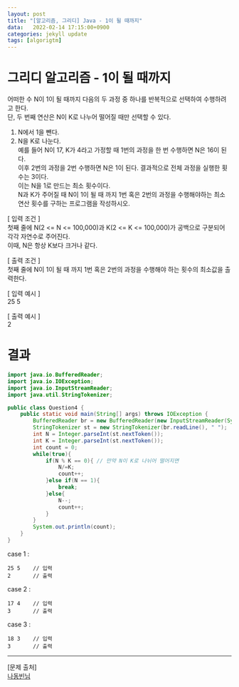```yaml
---
layout: post
title: "[알고리즘, 그리디] Java - 1이 될 때까지"
data:   2022-02-14 17:15:00+0900
categories: jekyll update
tags: [algorigtm]
---
```

# 그리디 알고리즘 - 1이 될 때까지
어떠한 수 N이 1이 될 때까지 다음의 두 과정 중 하나를 반복적으로 선택하여 수행하려고 한다.  
단, 두 번째 연산은 N이 K로 나누어 떨어질 때만 선택할 수 있다.  
1. N에서 1을 뺀다.  
2. N을 K로 나눈다.  
예를 들어 N이 17, K가 4라고 가정할 때 1번의 과정을 한 번 수행하면 N은 16이 된다.  
이후 2번의 과정을 2번 수행하면 N은 1이 된다. 결과적으로 전체 과정을 실행한 횟수는 3이다.  
이는 N을 1로 만드는 최소 횟수이다.  
N과 K가 주어질 때 N이 1이 될 때 까지 1번 혹은 2번의 과정을 수행해야하는 최소 연산 횟수를 구하는 프로그램을 작성하시오.  
  
[ 입력 조건 ]  
첫째 줄에 N(2 <= N <= 100,000)과 K(2 <= K <= 100,000)가 공백으로 구분되어 각각 자연수로 주어진다.  
이때, N은 항상 K보다 크거나 같다.  
  
[ 출력 조건 ]  
첫째 줄에 N이 1이 될 때 까지 1번 혹은 2번의 과정을 수행해야 하는 횟수의 최소값을 출력한다.  
  
[ 입력 예시 ]  
25 5  
  
[ 출력 예시 ]  
2  
  
# 결과

```java
import java.io.BufferedReader;
import java.io.IOException;
import java.io.InputStreamReader;
import java.util.StringTokenizer;

public class Question4 {
    public static void main(String[] args) throws IOException {
        BufferedReader br = new BufferedReader(new InputStreamReader(System.in));
        StringTokenizer st = new StringTokenizer(br.readLine(), " ");
        int N = Integer.parseInt(st.nextToken());
        int K = Integer.parseInt(st.nextToken());
        int count = 0;
        while(true){
            if(N % K == 0){ // 만약 N이 K로 나뉘어 떨어지면
                N/=K;
                count++;
            }else if(N == 1){
                break;
            }else{
                N--;
                count++;
            }
        }
        System.out.println(count);
    }
}
```
  
case 1 :  
```console
25 5    // 입력
2       // 출력
```
case 2 :  
```console
17 4    // 입력
3       // 출력
```
case 3 :  
```console
18 3    // 입력
3       // 출력
```
  
  
---
[문제 출처]  
[나동빈님](http://www.kyobobook.co.kr/product/detailViewKor.laf?ejkGb=KOR&mallGb=KOR&barcode=9791162243077)